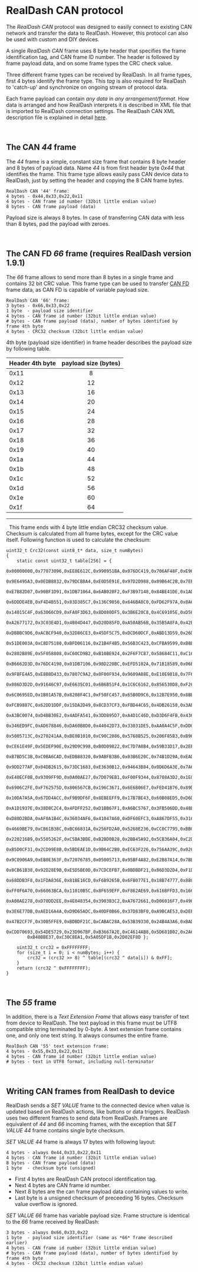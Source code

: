 &nbsp;
# **RealDash CAN protocol**

The *RealDash CAN* protocol was designed to easily connect to existing CAN network and transfer the data to RealDash. However, this protocol can also be used with custom and DIY devices.

A single *RealDash CAN* frame uses 8 byte header that specifies the frame identification tag, and CAN frame ID number. The header is followed by frame payload data, and on some frame types the CRC check value.

Three different frame types can be received by RealDash. In all frame types, first 4 bytes identify the frame type. This *tag* is also required for RealDash to 'catch-up' and synchronize on ongoing stream of protocol data.

Each frame payload can contain *any data* in *any arrangement/format*. How data is arranged and how RealDash interprets it is described in XML file that is imported to RealDash connection settings. The RealDash CAN XML description file is explained in detail [here](./realdash-can-description-file.md).


&nbsp;
## **The CAN *44* frame**

The *44* frame is a simple, constant size frame that contains 8 byte header and 8 bytes of payload data. Name *44* is from first header byte *0x44* that identifies the frame. This frame type allows easily pass CAN device data to RealDash, just by setting the header and copying the 8 CAN frame bytes.

    RealDash CAN '44' frame:
    4 bytes - 0x44,0x33,0x22,0x11
    4 bytes - CAN frame id number (32bit little endian value)
    8 bytes - CAN frame payload (data)

Payload size is always 8 bytes. In case of transferring CAN data with less than 8 bytes, pad the payload with zeroes. 


&nbsp;
## **The CAN FD *66* frame (requires RealDash version 1.9.1)**

The *66* frame allows to send more than 8 bytes in a single frame and contains 32 bit CRC value. This frame type can be used to transfer [CAN FD](https://en.wikipedia.org/wiki/CAN_FD) frame data, as CAN FD is capable of variable payload size.

    RealDash CAN '66' frame:
    3 bytes - 0x66,0x33,0x22
    1 byte  - payload size identifier
    4 bytes - CAN frame id number (32bit little endian value)
    # bytes - CAN frame payload (data), number of bytes identified by frame 4th byte
    4 bytes - CRC32 checksum (32bit little endian value)

4th byte (payload size identifier) in frame header describes the payload size by following table.

| Header 4th byte | payload size (bytes) |
|:--------|:----------:|
| 0x11 | 8 |
| 0x12 | 12 |
| 0x13 | 16 |
| 0x14 | 20 |
| 0x15 | 24 |
| 0x16 | 28 |
| 0x17 | 32 |
| 0x18 | 36 |
| 0x19 | 40 |
| 0x1a | 44 |
| 0x1b | 48 |
| 0x1c | 52 |
| 0x1d | 56 |
| 0x1e | 60 |
| 0x1f | 64 |
----



&nbsp;
This frame ends with 4 byte little endian CRC32 checksum value. Checksum is calculated from all frame bytes, except for the CRC value itself. Following function is used to calculate the checksum:

    uint32_t Crc32(const uint8_t* data, size_t numBytes)
    {
        static const uint32_t table[256] = {
            0x00000000,0x77073096,0xEE0E612C,0x990951BA,0x076DC419,0x706AF48F,0xE963A535,
            0x9E6495A3,0x0EDB8832,0x79DCB8A4,0xE0D5E91E,0x97D2D988,0x09B64C2B,0x7EB17CBD,
            0xE7B82D07,0x90BF1D91,0x1DB71064,0x6AB020F2,0xF3B97148,0x84BE41DE,0x1ADAD47D,
            0x6DDDE4EB,0xF4D4B551,0x83D385C7,0x136C9856,0x646BA8C0,0xFD62F97A,0x8A65C9EC,
            0x14015C4F,0x63066CD9,0xFA0F3D63,0x8D080DF5,0x3B6E20C8,0x4C69105E,0xD56041E4,
            0xA2677172,0x3C03E4D1,0x4B04D447,0xD20D85FD,0xA50AB56B,0x35B5A8FA,0x42B2986C,
            0xDBBBC9D6,0xACBCF940,0x32D86CE3,0x45DF5C75,0xDCD60DCF,0xABD13D59,0x26D930AC,
            0x51DE003A,0xC8D75180,0xBFD06116,0x21B4F4B5,0x56B3C423,0xCFBA9599,0xB8BDA50F,
            0x2802B89E,0x5F058808,0xC60CD9B2,0xB10BE924,0x2F6F7C87,0x58684C11,0xC1611DAB,
            0xB6662D3D,0x76DC4190,0x01DB7106,0x98D220BC,0xEFD5102A,0x71B18589,0x06B6B51F,
            0x9FBFE4A5,0xE8B8D433,0x7807C9A2,0x0F00F934,0x9609A88E,0xE10E9818,0x7F6A0DBB,
            0x086D3D2D,0x91646C97,0xE6635C01,0x6B6B51F4,0x1C6C6162,0x856530D8,0xF262004E,
            0x6C0695ED,0x1B01A57B,0x8208F4C1,0xF50FC457,0x65B0D9C6,0x12B7E950,0x8BBEB8EA,
            0xFCB9887C,0x62DD1DDF,0x15DA2D49,0x8CD37CF3,0xFBD44C65,0x4DB26158,0x3AB551CE,
            0xA3BC0074,0xD4BB30E2,0x4ADFA541,0x3DD895D7,0xA4D1C46D,0xD3D6F4FB,0x4369E96A,
            0x346ED9FC,0xAD678846,0xDA60B8D0,0x44042D73,0x33031DE5,0xAA0A4C5F,0xDD0D7CC9,
            0x5005713C,0x270241AA,0xBE0B1010,0xC90C2086,0x5768B525,0x206F85B3,0xB966D409,
            0xCE61E49F,0x5EDEF90E,0x29D9C998,0xB0D09822,0xC7D7A8B4,0x59B33D17,0x2EB40D81,
            0xB7BD5C3B,0xC0BA6CAD,0xEDB88320,0x9ABFB3B6,0x03B6E20C,0x74B1D29A,0xEAD54739,
            0x9DD277AF,0x04DB2615,0x73DC1683,0xE3630B12,0x94643B84,0x0D6D6A3E,0x7A6A5AA8,
            0xE40ECF0B,0x9309FF9D,0x0A00AE27,0x7D079EB1,0xF00F9344,0x8708A3D2,0x1E01F268,
            0x6906C2FE,0xF762575D,0x806567CB,0x196C3671,0x6E6B06E7,0xFED41B76,0x89D32BE0,
            0x10DA7A5A,0x67DD4ACC,0xF9B9DF6F,0x8EBEEFF9,0x17B7BE43,0x60B08ED5,0xD6D6A3E8,
            0xA1D1937E,0x38D8C2C4,0x4FDFF252,0xD1BB67F1,0xA6BC5767,0x3FB506DD,0x48B2364B,
            0xD80D2BDA,0xAF0A1B4C,0x36034AF6,0x41047A60,0xDF60EFC3,0xA867DF55,0x316E8EEF,
            0x4669BE79,0xCB61B38C,0xBC66831A,0x256FD2A0,0x5268E236,0xCC0C7795,0xBB0B4703,
            0x220216B9,0x5505262F,0xC5BA3BBE,0xB2BD0B28,0x2BB45A92,0x5CB36A04,0xC2D7FFA7,
            0xB5D0CF31,0x2CD99E8B,0x5BDEAE1D,0x9B64C2B0,0xEC63F226,0x756AA39C,0x026D930A,
            0x9C0906A9,0xEB0E363F,0x72076785,0x05005713,0x95BF4A82,0xE2B87A14,0x7BB12BAE,
            0x0CB61B38,0x92D28E9B,0xE5D5BE0D,0x7CDCEFB7,0x0BDBDF21,0x86D3D2D4,0xF1D4E242,
            0x68DDB3F8,0x1FDA836E,0x81BE16CD,0xF6B9265B,0x6FB077E1,0x18B74777,0x88085AE6,
            0xFF0F6A70,0x66063BCA,0x11010B5C,0x8F659EFF,0xF862AE69,0x616BFFD3,0x166CCF45,
            0xA00AE278,0xD70DD2EE,0x4E048354,0x3903B3C2,0xA7672661,0xD06016F7,0x4969474D,
            0x3E6E77DB,0xAED16A4A,0xD9D65ADC,0x40DF0B66,0x37D83BF0,0xA9BCAE53,0xDEBB9EC5,
            0x47B2CF7F,0x30B5FFE9,0xBDBDF21C,0xCABAC28A,0x53B39330,0x24B4A3A6,0xBAD03605,
            0xCDD70693,0x54DE5729,0x23D967BF,0xB3667A2E,0xC4614AB8,0x5D681B02,0x2A6F2B94,
            0xB40BBE37,0xC30C8EA1,0x5A05DF1B,0x2D02EF8D };

        uint32_t crc32 = 0xFFFFFFFF;
        for (size_t i = 0; i < numBytes; i++) {
            crc32 = (crc32 >> 8) ^ table[(crc32 ^ data[i]) & 0xFF];
        }
        return (crc32 ^ 0xFFFFFFFF);
    }


&nbsp;
## **The *55* frame**

In addition, there is a *Text Extension Frame* that allows easy transfer of text from device to RealDash. The text payload in this frame must be UTF8 compatible string terminated by 0-byte. A text extension frame contains one, and only one text string. It always consumes the entire frame.

    RealDash CAN '55' text extension frame:
    4 bytes - 0x55,0x33,0x22,0x11
    4 bytes - CAN frame id number (32bit little endian value)
    # bytes - text in UTF8 format, including null-terminator


&nbsp;
## **Writing CAN frames from RealDash to device**

RealDash sends a *SET VALUE* frame to the connected device when value is updated based on RealDash actions, like buttons or data triggers. RealDash uses two different frames to send data from RealDash. Frames are equivalent of *44* and *66* incoming frames, with the exception that *SET VALUE 44* frame contains single byte checksum.


 *SET VALUE 44* frame is always 17 bytes with following layout:

    4 bytes - always 0x44,0x33,0x22,0x11
    4 bytes - CAN frame id number (32bit little endian value)
    8 bytes - CAN frame payload (data)
    1 byte  - checksum byte (unsigned)

- First 4 bytes are RealDash CAN protocol identification tag.
- Next 4 bytes are CAN frame id number.
- Next 8 bytes are the can frame payload data containing values to write.
- Last byte is a unsigned checksum of preceeding 16 bytes. Checksum value overflow is ignored.


*SET VALUE 66* frame has variable payload size. Frame structure is identical to the *66* frame received by RealDash:

    3 bytes - always 0x66,0x33,0x22
    1 byte  - payload size identifier (same as *66* frame described earlier)
    4 bytes - CAN frame id number (32bit little endian value)
    # bytes - CAN frame payload (data), number of bytes identified by frame 4th byte
    4 bytes - CRC32 checksum (32bit little endian value)


